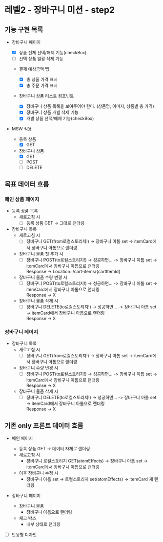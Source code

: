 # 레벨2 - 장바구니 미션 - step2

## 기능 구현 목록

- 장바구니 페이지

  - [x] 상품 전체 선택/해제 기능(checkBox)
  - [ ] 선택 상품 일괄 삭제 기능

  - 결제 예상금액 탭

    - [x] 총 상품 가격 표시
    - [x] 총 주문 가격 표시

  - 장바구니 상품 리스트 컴포넌트
    - [x] 장바구니 상품 목록을 보여주어야 한다. (상품명, 이미지, 상품별 총 가격)
    - [x] 장바구니 상품 개별 삭제 기능
    - [x] 개별 상품 선택/해제 기능(checkBox)

- MSW 적용

  - 등록 상품
    - [x] GET
  - 장바구니 상품
    - [x] GET
    - [ ] POST
    - [ ] DELETE

## 목표 데이터 흐름

### 메인 상품 페이지

- 등록 상품 목록
  - 새로고침 시
    - [ ] 등록 상품 GET -> 그대로 랜더링
- 장바구니 목록
  - 새로고침 시
    - [ ] 장바구니 GET(from로컬스토리지!) -> 장바구니 아톰 set -> itemCard에서 장바구니 아톰으로 랜더링
  - 장바구니 물품 첫 추가 시
    - [ ] 장바구니 POST(to로컬스토리지!) -> 성공하면... -> 장바구니 아톰 set -> itemCard에서 장바구니 아톰으로 랜더링  
           Response -> Location: /cart-items/{cartItemId}
  - 장바구니 물품 수량 변경 시
    - [ ] 장바구니 POST(to로컬스토리지!) -> 성공하면... -> 장바구니 아톰 set -> itemCard에서 장바구니 아톰으로 랜더링  
           Response -> X
  - 장바구니 물품 삭제 시
    - [ ] 장바구니 DELETE(to로컬스토리지!) -> 성공하면... -> 장바구니 아톰 set -> itemCard에서 장바구니 아톰으로 랜더링  
           Response -> X

### 장바구니 페이지

- 장바구니 목록
  - 새로고침 시
    - [ ] 장바구니 GET(from로컬스토리지!) -> 장바구니 아톰 set -> itemCard에서 장바구니 아톰으로 랜더링
  - 장바구니 수량 변경 시
    - [ ] 장바구니 POST(to로컬스토리지!) -> 성공하면... -> 장바구니 아톰 set -> itemCard에서 장바구니 아톰으로 랜더링  
           Response -> X
  - 장바구니 물품 삭제 시
    - [ ] 장바구니 DELETE(to로컬스토리지!) -> 성공하면... -> 장바구니 아톰 set -> itemCard에서 장바구니 아톰으로 랜더링  
           Response -> X

## 기존 only 프론트 데이터 흐름

- 메인 페이지
  - 등록 상품 GET -> 데이터 자체로 랜더링
  - 새로고침 시
    - 장바구니 로컬스토리지 GET(atomEffects) -> 장바구니 아톰 set -> itemCard에서 장바구니 아톰으로 랜더링
  - 이후 장바구니 수정 시
    - 장바구니 아톰 set -> 로컬스토리지 set(atomEffects) -> itemCard 재 랜더링
- 장바구니 페이지

  - 장바구니 물품
    - 장바구니 아톰으로 랜더링
  - 체크 박스
    - 내부 상태로 랜더링

- [ ] 반응형 디자인

